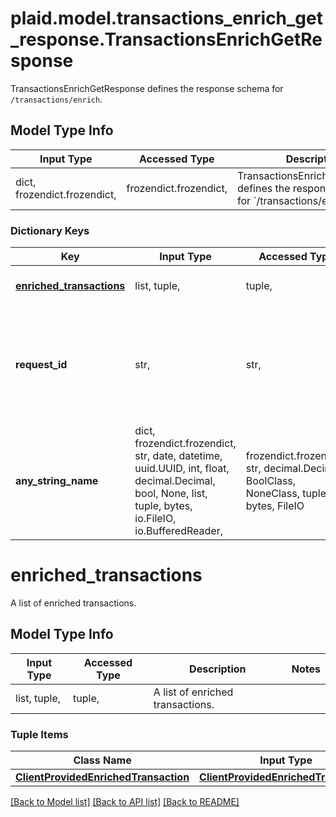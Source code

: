 # plaid.model.transactions_enrich_get_response.TransactionsEnrichGetResponse

TransactionsEnrichGetResponse defines the response schema for `/transactions/enrich`.

## Model Type Info
Input Type | Accessed Type | Description | Notes
------------ | ------------- | ------------- | -------------
dict, frozendict.frozendict,  | frozendict.frozendict,  | TransactionsEnrichGetResponse defines the response schema for &#x60;/transactions/enrich&#x60;. | 

### Dictionary Keys
Key | Input Type | Accessed Type | Description | Notes
------------ | ------------- | ------------- | ------------- | -------------
**[enriched_transactions](#enriched_transactions)** | list, tuple,  | tuple,  | A list of enriched transactions. | 
**request_id** | str,  | str,  | A unique identifier for the request, which can be used for troubleshooting. This identifier, like all Plaid identifiers, is case sensitive. | [optional] 
**any_string_name** | dict, frozendict.frozendict, str, date, datetime, uuid.UUID, int, float, decimal.Decimal, bool, None, list, tuple, bytes, io.FileIO, io.BufferedReader,  | frozendict.frozendict, str, decimal.Decimal, BoolClass, NoneClass, tuple, bytes, FileIO | any string name can be used but the value must be the correct type | [optional]

# enriched_transactions

A list of enriched transactions.

## Model Type Info
Input Type | Accessed Type | Description | Notes
------------ | ------------- | ------------- | -------------
list, tuple,  | tuple,  | A list of enriched transactions. | 

### Tuple Items
Class Name | Input Type | Accessed Type | Description | Notes
------------- | ------------- | ------------- | ------------- | -------------
[**ClientProvidedEnrichedTransaction**](ClientProvidedEnrichedTransaction.md) | [**ClientProvidedEnrichedTransaction**](ClientProvidedEnrichedTransaction.md) | [**ClientProvidedEnrichedTransaction**](ClientProvidedEnrichedTransaction.md) |  | 

[[Back to Model list]](../../README.md#documentation-for-models) [[Back to API list]](../../README.md#documentation-for-api-endpoints) [[Back to README]](../../README.md)

